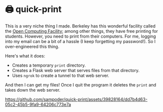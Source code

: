 # 🖨️ quick-print

This is a very niche thing I made. Berkeley has this wonderful facility called the [Open Computing Facility](https://www.ocf.berkeley.edu/); among other things, they have free printing for students. However, you need to print from their computers. For me, logging into my email can be a bit of a hassle (I keep forgetting my password!). So I over-engineered this thing.

Here's what it does:

* Creates a temporary `print` directory.
* Creates a Flask web server that serves files from that directory.
* Uses `ngrok` to create a tunnel to that web server.

And then I can get my files! Once I quit the program it deletes the `print` and takes down the web server.

https://github.com/sampoder/quick-print/assets/39828164/dd7b4d63-05c2-45b5-9fa9-64206c773e7a

